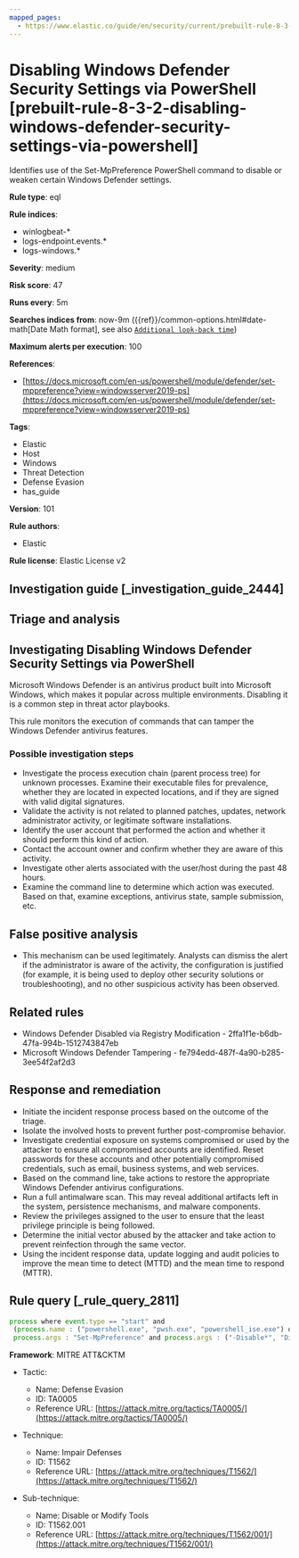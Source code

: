 ```yaml
---
mapped_pages:
  - https://www.elastic.co/guide/en/security/current/prebuilt-rule-8-3-2-disabling-windows-defender-security-settings-via-powershell.html
---
```


# Disabling Windows Defender Security Settings via PowerShell [prebuilt-rule-8-3-2-disabling-windows-defender-security-settings-via-powershell]

Identifies use of the Set-MpPreference PowerShell command to disable or weaken certain Windows Defender settings.

**Rule type**: eql

**Rule indices**:

* winlogbeat-*
* logs-endpoint.events.*
* logs-windows.*

**Severity**: medium

**Risk score**: 47

**Runs every**: 5m

**Searches indices from**: now-9m ({{ref}}/common-options.html#date-math[Date Math format], see also [`Additional look-back time`](docs-content://solutions/security/detect-and-alert/create-detection-rule.md#rule-schedule))

**Maximum alerts per execution**: 100

**References**:

* [https://docs.microsoft.com/en-us/powershell/module/defender/set-mppreference?view=windowsserver2019-ps](https://docs.microsoft.com/en-us/powershell/module/defender/set-mppreference?view=windowsserver2019-ps)

**Tags**:

* Elastic
* Host
* Windows
* Threat Detection
* Defense Evasion
* has_guide

**Version**: 101

**Rule authors**:

* Elastic

**Rule license**: Elastic License v2

## Investigation guide [_investigation_guide_2444]

## Triage and analysis

## Investigating Disabling Windows Defender Security Settings via PowerShell

Microsoft Windows Defender is an antivirus product built into Microsoft Windows, which makes it popular across multiple
environments. Disabling it is a common step in threat actor playbooks.

This rule monitors the execution of commands that can tamper the Windows Defender antivirus features.

### Possible investigation steps

- Investigate the process execution chain (parent process tree) for unknown processes. Examine their executable files
for prevalence, whether they are located in expected locations, and if they are signed with valid digital signatures.
- Validate the activity is not related to planned patches, updates, network administrator activity, or legitimate
software installations.
- Identify the user account that performed the action and whether it should perform this kind of action.
- Contact the account owner and confirm whether they are aware of this activity.
- Investigate other alerts associated with the user/host during the past 48 hours.
- Examine the command line to determine which action was executed. Based on that, examine exceptions, antivirus state,
sample submission, etc.

## False positive analysis

- This mechanism can be used legitimately. Analysts can dismiss the alert if the administrator is aware of the activity,
the configuration is justified (for example, it is being used to deploy other security solutions or troubleshooting),
and no other suspicious activity has been observed.

## Related rules

- Windows Defender Disabled via Registry Modification - 2ffa1f1e-b6db-47fa-994b-1512743847eb
- Microsoft Windows Defender Tampering - fe794edd-487f-4a90-b285-3ee54f2af2d3

## Response and remediation

- Initiate the incident response process based on the outcome of the triage.
- Isolate the involved hosts to prevent further post-compromise behavior.
- Investigate credential exposure on systems compromised or used by the attacker to ensure all compromised accounts are
identified. Reset passwords for these accounts and other potentially compromised credentials, such as email, business
systems, and web services.
- Based on the command line, take actions to restore the appropriate Windows Defender antivirus configurations.
- Run a full antimalware scan. This may reveal additional artifacts left in the system, persistence mechanisms, and
malware components.
- Review the privileges assigned to the user to ensure that the least privilege principle is being followed.
- Determine the initial vector abused by the attacker and take action to prevent reinfection through the same vector.
- Using the incident response data, update logging and audit policies to improve the mean time to detect (MTTD) and the
mean time to respond (MTTR).

## Rule query [_rule_query_2811]

```js
process where event.type == "start" and
 (process.name : ("powershell.exe", "pwsh.exe", "powershell_ise.exe") or process.pe.original_file_name in ("powershell.exe", "pwsh.dll", "powershell_ise.exe")) and
 process.args : "Set-MpPreference" and process.args : ("-Disable*", "Disabled", "NeverSend", "-Exclusion*")
```

**Framework**: MITRE ATT&CKTM

* Tactic:

    * Name: Defense Evasion
    * ID: TA0005
    * Reference URL: [https://attack.mitre.org/tactics/TA0005/](https://attack.mitre.org/tactics/TA0005/)

* Technique:

    * Name: Impair Defenses
    * ID: T1562
    * Reference URL: [https://attack.mitre.org/techniques/T1562/](https://attack.mitre.org/techniques/T1562/)

* Sub-technique:

    * Name: Disable or Modify Tools
    * ID: T1562.001
    * Reference URL: [https://attack.mitre.org/techniques/T1562/001/](https://attack.mitre.org/techniques/T1562/001/)



